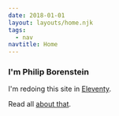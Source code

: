 ```yaml
---
date: 2018-01-01
layout: layouts/home.njk
tags:
  - nav
navtitle: Home
---
```


### I'm Philip Borenstein

I'm redoing this site in [Eleventy][].

Read all [about that][].


[Eleventy]: https://www.11ty.io/
[about that]: /tags/eleventy/


